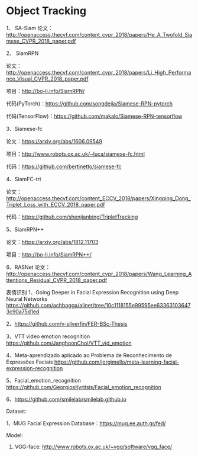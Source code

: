 # Object Tracking

1、 SA-Siam
论文：http://openaccess.thecvf.com/content_cvpr_2018/papers/He_A_Twofold_Siamese_CVPR_2018_paper.pdf



2、 SiamRPN

论文：http://openaccess.thecvf.com/content_cvpr_2018/papers/Li_High_Performance_Visual_CVPR_2018_paper.pdf

项目：http://bo-li.info/SiamRPN/

代码(PyTorch)：https://github.com/songdejia/Siamese-RPN-pytorch

代码(TensorFlow)：https://github.com/makalo/Siamese-RPN-tensorflow


3、Siamese-fc

论文：https://arxiv.org/abs/1606.09549

项目：http://www.robots.ox.ac.uk/~luca/siamese-fc.html

代码：https://github.com/bertinetto/siamese-fc




4、SiamFC-tri

论文：http://openaccess.thecvf.com/content_ECCV_2018/papers/Xingping_Dong_Triplet_Loss_with_ECCV_2018_paper.pdf

代码：https://github.com/shenjianbing/TripletTracking



5、SiamRPN++

论文：https://arxiv.org/abs/1812.11703

项目：http://bo-li.info/SiamRPN++/


6、RASNet
论文：http://openaccess.thecvf.com/content_cvpr_2018/papers/Wang_Learning_Attentions_Residual_CVPR_2018_paper.pdf



表情识别
1、Going Deeper in Facial Expression Recognition using Deep Neural Networks
https://github.com/achbogga/alinet/tree/10c1118155e99595ee633631036473c90a75d1ed

2、https://github.com/v-silverfin/FER-BSc-Thesis

3、VTT video emotion recognition
https://github.com/JanghoonChoi/VTT_vid_emotion

4、Meta-aprendizado aplicado ao Problema de Reconhecimento de Expressões Faciais
https://github.com/jorgimello/meta-learning-facial-expression-recognition

5、Facial_emotion_recognition
https://github.com/GeorgiosKyritsis/Facial_emotion_recognition

6、https://github.com/smilelab/smilelab.github.io




Dataset:

1、MUG Facial Expression Database：https://mug.ee.auth.gr/fed/

Model:
1. VGG-face: http://www.robots.ox.ac.uk/~vgg/software/vgg_face/



